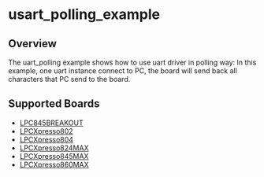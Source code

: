 # usart_polling_example

## Overview
The uart_polling example shows how to use uart driver in polling way:
In this example, one uart instance connect to PC, the board will send back all characters that PC
send to the board.

## Supported Boards
- [LPC845BREAKOUT](../../../_boards/lpc845breakout/driver_examples/usart/polling/example_board_readme.md)
- [LPCXpresso802](../../../_boards/lpcxpresso802/driver_examples/usart/polling/example_board_readme.md)
- [LPCXpresso804](../../../_boards/lpcxpresso804/driver_examples/usart/polling/example_board_readme.md)
- [LPCXpresso824MAX](../../../_boards/lpcxpresso824max/driver_examples/usart/polling/example_board_readme.md)
- [LPCXpresso845MAX](../../../_boards/lpcxpresso845max/driver_examples/usart/polling/example_board_readme.md)
- [LPCXpresso860MAX](../../../_boards/lpcxpresso860max/driver_examples/usart/polling/example_board_readme.md)
